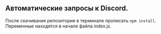 ## Автоматические запросы к Discord.
После скачивания репозитория в терминале прописать `npm install`.<br>
Переменные находятся в начале файла index.js.